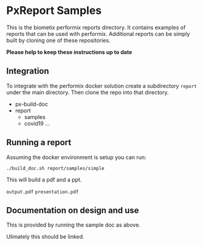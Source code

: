 # PxReport Samples

This is the biometix performix reports directory. It contains examples of reports that can be used with performix. Additional reports can be simply built by cloning one of these repositories.

**Please help to keep these instructions up to date**

## Integration

To integrate with the performix docker solution create a subdirectory `report` under the main directory. Then clone the repo into that directory.

* px-build-doc
 * report
   * samples
   * covid19
   ...

## Running a report

Assuming the docker environment is setup you can run:

`./build_doc.sh report/samples/simple`

This will build a pdf and a ppt.

`output.pdf`
`presentation.pdf`

## Documentation on design and use

This is provided by running the sample doc as above.

Ulimately this should be linked.

